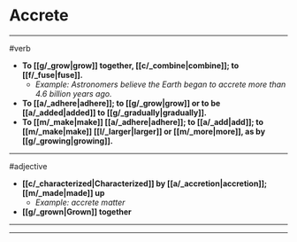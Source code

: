 # Accrete
---
#verb
- **To [[g/_grow|grow]] together, [[c/_combine|combine]]; to [[f/_fuse|fuse]].**
	- _Example: Astronomers believe the Earth began to accrete more than 4.6 billion years ago._
- **To [[a/_adhere|adhere]]; to [[g/_grow|grow]] or to be [[a/_added|added]] to [[g/_gradually|gradually]].**
- **To [[m/_make|make]] [[a/_adhere|adhere]]; to [[a/_add|add]]; to [[m/_make|make]] [[l/_larger|larger]] or [[m/_more|more]], as by [[g/_growing|growing]].**
---
#adjective
- **[[c/_characterized|Characterized]] by [[a/_accretion|accretion]]; [[m/_made|made]] up**
	- _Example: accrete matter_
- **[[g/_grown|Grown]] together**
---
---
